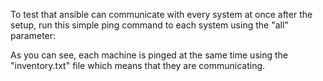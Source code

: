 To test that ansible can communicate with every system at once after the setup, run this simple ping command to each system using the "all" parameter:


As you can see, each machine is pinged at the same time using the "inventory.txt" file which means that they are communicating.